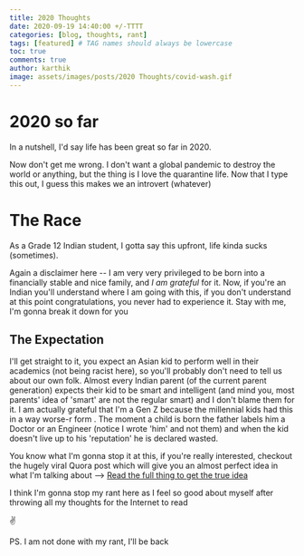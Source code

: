 ```yaml
---
title: 2020 Thoughts
date: 2020-09-19 14:40:00 +/-TTTT
categories: [blog, thoughts, rant]
tags: [featured] # TAG names should always be lowercase
toc: true
comments: true
author: karthik
image: assets/images/posts/2020 Thoughts/covid-wash.gif
---
```


# 2020 so far

In a nutshell, I'd say life has been great so far in 2020.

Now don't get me wrong. I don't want a global pandemic to destroy the world or anything, but the thing is I love the quarantine life. Now that I type this out, I guess this makes we an introvert (whatever)

# The Race

As a Grade 12 Indian student, I gotta say this upfront, life kinda sucks (sometimes).

Again a disclaimer here -- I am very very privileged to be born into a financially stable and nice family, and _I am grateful_ for it. Now, if you're an Indian you'll understand where I am going with this, if you don't understand at this point congratulations, you never had to experience it. Stay with me, I'm gonna break it down for you

## The Expectation

I'll get straight to it, you expect an Asian kid to perform well in their academics (not being racist here), so you'll probably don't need to tell us about our own folk. Almost every Indian parent (of the current parent generation) expects their kid to be smart and intelligent (and mind you, most parents' idea of 'smart' are not the regular smart) and I don't blame them for it. I am actually grateful that I'm a Gen Z because the millennial kids had this in a way worse-r form . The moment a child is born the father labels him a Doctor or an Engineer (notice I wrote 'him' and not them) and when the kid doesn't live up to his 'reputation' he is declared wasted.

You know what I'm gonna stop it at this, if you're really interested, checkout the hugely viral Quora post which will give you an almost perfect idea in what I'm talking about --> [Read the full thing to get the true idea](https://www.quora.com/Which-coaching-institute-is-best-for-my-kid-in-5th-standard-for-IIT-JEE-preparation)

I think I'm gonna stop my rant here as I feel so good about myself after throwing all my thoughts for the Internet to read

✌

PS. I am not done with my rant, I'll be back
